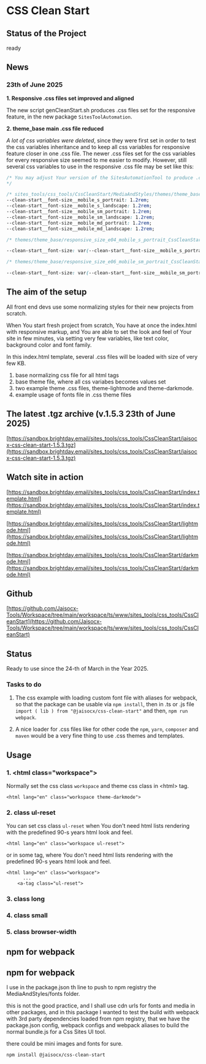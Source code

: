 # CSS Clean Start


## Status of the Project

ready




## News

### 23th of June 2025


**1. Responsive .css files set improved and aligned**

The new script genCleanStart.sh produces .css files set for the responsive feature, in the new package `SitesToolAutomation`.


**2. theme_base main .css file reduced**

*A lot of css variables were deleted*, since they were first set in order to test the css variables inheritance and to keep all css variables for responsive feature closer in one .css file. The newer .css files set for the css variables for every responsive size seemed to me easier to modify. However, still several css variables to use in the responsive .css file may be set like this:

```css
/* You may adjust Your version of the SitesAutomationTool to produce .css files with one css style property for every responsive size. For example, css property font-size
*/

/* sites_tools/css_tools/CssCleanStart/MediaAndStyles/themes/theme_base/css_clean_start_theme_base.css */
--clean-start__font-size__mobile_s_portrait: 1.2rem;
--clean-start__font-size__mobile_s_landscape: 1.2rem;
--clean-start__font-size__mobile_sm_portrait: 1.2rem;
--clean-start__font-size__mobile_sm_landscape: 1.2rem;
--clean-start__font-size__mobile_md_portrait: 1.2rem;
--clean-start__font-size__mobile_md_landscape: 1.2rem;
```



```css
/* themes/theme_base/responsive_size_e04_mobile_s_portrait_CssCleanStart.css */

--clean-start__font-size: var(--clean-start__font-size__mobile_s_portrait);
```



```css
/* themes/theme_base/responsive_size_e06_mobile_sm_portrait_CssCleanStart.css */

--clean-start__font-size: var(--clean-start__font-size__mobile_sm_portrait);
```





## The aim of the setup

All front end devs use some normalizing styles for their new projects from scratch.

When You start fresh project from scratch, You have at once the index.html with responsive markup,
and You are able to set the look and feel of Your site in few minutes,
via setting very few variables,
like text color, background color and font family.

In this index.html template,
several .css files will be loaded with size of very few KB.
1. base normalizing css file for all html tags
2. base theme file, where all css variabes becomes values set
3. two example theme .css files, theme-lightmode and theme-darkmode.
4. example usage of fonts file in .css theme files




## The latest .tgz archive (v.1.5.3 23th of June 2025)

[https://sandbox.brightday.email/sites_tools/css_tools/CssCleanStart/jaisocx-css-clean-start-1.5.3.tgz](https://sandbox.brightday.email/sites_tools/css_tools/CssCleanStart/jaisocx-css-clean-start-1.5.3.tgz)





## Watch site in action

[https://sandbox.brightday.email/sites_tools/css_tools/CssCleanStart/index.template.html](https://sandbox.brightday.email/sites_tools/css_tools/CssCleanStart/index.template.html)


[https://sandbox.brightday.email/sites_tools/css_tools/CssCleanStart/lightmode.html](https://sandbox.brightday.email/sites_tools/css_tools/CssCleanStart/lightmode.html)


[https://sandbox.brightday.email/sites_tools/css_tools/CssCleanStart/darkmode.html](https://sandbox.brightday.email/sites_tools/css_tools/CssCleanStart/darkmode.html)





## Github
[https://github.com/Jaisocx-Tools/Workspace/tree/main/workspace/ts/www/sites_tools/css_tools/CssCleanStart](https://github.com/Jaisocx-Tools/Workspace/tree/main/workspace/ts/www/sites_tools/css_tools/CssCleanStart)




## Status
Ready to use since the 24-th of March in the Year 2025.




### Tasks to do
1. The css example with loading custom font file with aliases for webpack, so that the package can be usable via `npm install`, then in .ts or .js file `import ( lib ) from "@jaisocx/css-clean-start"` and then, `npm run webpack`.

2. A nice loader for .css files like for other code the `npm`, `yarn`, `composer` and `maven` would be a very fine thing to use .css themes and templates.



## Usage

### 1. &lt;html class="workspace"&gt;
Normally set the css class `workspace` and theme css class in &lt;html&gt; tag.
```
<html lang="en" class="workspace theme-darkmode">
```


### 2. class ul-reset
You can set css class `ul-reset` when You don't need html lists rendering with the predefined 90-s years html look and feel.
```
<html lang="en" class="workspace ul-reset">
```

or in some tag, where You don't need html lists rendering with the predefined 90-s years html look and feel.
```
<html lang="en" class="workspace">
      ...
    <a-tag class="ul-reset">
```

### 3. class long
### 4. class small
### 5. class browser-width


## npm for webpack

## npm for webpack

I use in the package.json th line to push to npm registry the MediaAndStyles/fonts folder.

this is not the good practice, and I shall use cdn urls for fonts and media in other packages,
and in this package I wanted to test the build with webpack with 3rd party dependencies loaded from npm registry,
that we have the package.json config, webpack configs and webpack aliases
to build the normal bundle.js for a Css Sites UI tool.

there could be mini images and fonts for sure.


```
npm install @jaisocx/css-clean-start
```





